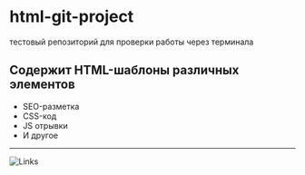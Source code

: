 # html-git-project
тестовый репозиторий для проверки работы через терминала

## Содержит HTML-шаблоны различных элементов
* SEO-разметка
* CSS-код
* JS отрывки
* И другое

***
![Links](https://runcmd.ru/wp-content/uploads/2023/01/ID-Card-1024x682.webp)
